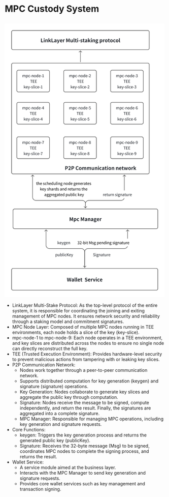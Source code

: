 # MPC Custody System
## 

![dapplink-wallet-8](images/dapplink-wallet-8.png)

- LinkLayer Multi-Stake Protocol: As the top-level protocol of the entire system, it is responsible for coordinating the joining and exiting management of MPC nodes. It ensures network security and reliability through a staking model and commitment signatures.
- MPC Node Layer: Composed of multiple MPC nodes running in TEE environments, each node holds a slice of the key (key-slice).
- mpc-node-1 to mpc-node-9: Each node operates in a TEE environment, and key slices are distributed across the nodes to ensure no single node can directly reconstruct the full key.
- TEE (Trusted Execution Environment): Provides hardware-level security to prevent malicious actions from tampering with or leaking key slices.
- P2P Communication Network:
    - Nodes work together through a peer-to-peer communication network.
    - Supports distributed computation for key generation (keygen) and signature (signature) operations.
    - Key Generation: Nodes collaborate to generate key slices and aggregate the public key through computation.
    - Signature: Nodes receive the message to be signed, compute independently, and return the result. Finally, the signatures are aggregated into a complete signature.
    - MPC Manager: Responsible for managing MPC operations, including key generation and signature requests.
- Core Functions:
    - keygen: Triggers the key generation process and returns the generated public key (publicKey).
    - Signature: Receives the 32-byte message (Msg) to be signed, coordinates MPC nodes to complete the signing process, and returns the result.
- Wallet Service:
    - A service module aimed at the business layer.
    - Interacts with the MPC Manager to send key generation and signature requests.
    - Provides core wallet services such as key management and transaction signing.


